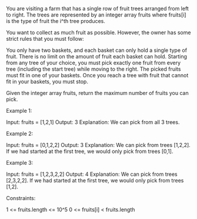 You are visiting a farm that has a single row of fruit trees arranged from
left to right. The trees are represented by an integer array fruits where
fruits[i] is the type of fruit the i^th tree produces.

You want to collect as much fruit as possible. However, the owner has some
strict rules that you must follow:


You only have two baskets, and each basket can only hold a single type of
fruit. There is no limit on the amount of fruit each basket can hold.
Starting from any tree of your choice, you must pick exactly one fruit from
every tree (including the start tree) while moving to the right. The picked
fruits must fit in one of your baskets.
Once you reach a tree with fruit that cannot fit in your baskets, you must
stop.


Given the integer array fruits, return the maximum number of fruits you can
pick.


Example 1:


Input: fruits = [1,2,1]
Output: 3
Explanation: We can pick from all 3 trees.


Example 2:


Input: fruits = [0,1,2,2]
Output: 3
Explanation: We can pick from trees [1,2,2].
If we had started at the first tree, we would only pick from trees [0,1].


Example 3:


Input: fruits = [1,2,3,2,2]
Output: 4
Explanation: We can pick from trees [2,3,2,2].
If we had started at the first tree, we would only pick from trees [1,2].



Constraints:


1 <= fruits.length <= 10^5
0 <= fruits[i] < fruits.length




